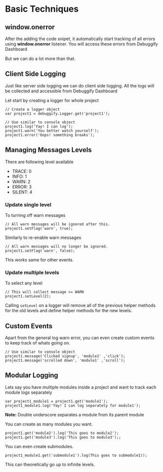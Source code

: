 # Basic Techniques

## window.onerror

After the adding the code snipet, it automatically start tracking of all errors using **window.onerror** listener. You will access these errors from Debuggify Dashboard

But we can do a lot more than that.

## Client Side Logging

Just like server side logging we can do client side logging. All the logs will be collected and accessible from Debuggify Dashboard

Let start by creating a logger for whole project

    // Create a logger object
    var project1 = debuggify.Logger.get('project1');

    // Use similar to console object
    project1.log('Yay! I can log');
    project1.warn('You better watch yourself');
    project1.error('Oops! something breaks');


## Managing Messages Levels

There are following level available

  -  TRACE: 0
  -  INFO: 1
  -  WARN: 2
  -  ERROR: 3
  -  SILENT: 4


### Update single level

To turning off warn messages

    // All warn messages will be ignored after this.
    project1.setFlag('warn', true);

Similarly to re-enable warn messages

    // All warn messages will no longer be ignored.
    project1.setFlag('warn', false);

This works same for other events.

### Update multiple levels

To select any level

    // This will collect message >= WARN
    project1.setLevel(2);

Calling `setLevel` on a logger will remove all of the previous helper methods for the old levels and define helper methods for the new levels.


## Custom Events

Apart from the general log warn error, you can even create custom events to keep track of whats going on.

    // Use similar to console object
    project1.message('Clicked signup', 'module1' ,'click');
    project1.message('scrolled down', 'module1' ,'scroll');


## Modular Logging

Lets say you have multiple modules inside a project and want to track each module logs separately

    var project1_module1 = project1.get('module1');
    project1_module1.log('Yay! I can log separately for module1');

**Note:** Double underscore separates a module from its parent module

You can create as many modules you want.

    project1.get('module2').log('This goes to module2');
    project1.get('module3').log('This goes to module3');;


You can even create submodules.

    project1_module1.get('submodule1').log(This goes to submodule1));


This can theoretically go up to infinite levels.